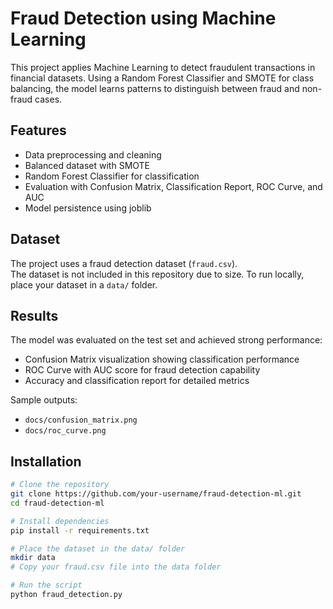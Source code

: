 # Fraud Detection using Machine Learning  

This project applies Machine Learning to detect fraudulent transactions in financial datasets. Using a Random Forest Classifier and SMOTE for class balancing, the model learns patterns to distinguish between fraud and non-fraud cases.  

## Features  
- Data preprocessing and cleaning  
- Balanced dataset with SMOTE  
- Random Forest Classifier for classification  
- Evaluation with Confusion Matrix, Classification Report, ROC Curve, and AUC  
- Model persistence using joblib  

## Dataset  
The project uses a fraud detection dataset (`fraud.csv`).  
The dataset is not included in this repository due to size. To run locally, place your dataset in a `data/` folder.  

## Results  
The model was evaluated on the test set and achieved strong performance:  
- Confusion Matrix visualization showing classification performance  
- ROC Curve with AUC score for fraud detection capability  
- Accuracy and classification report for detailed metrics  

Sample outputs:  
- `docs/confusion_matrix.png`  
- `docs/roc_curve.png`  

## Installation  

```bash
# Clone the repository
git clone https://github.com/your-username/fraud-detection-ml.git
cd fraud-detection-ml

# Install dependencies
pip install -r requirements.txt

# Place the dataset in the data/ folder
mkdir data
# Copy your fraud.csv file into the data folder

# Run the script
python fraud_detection.py
